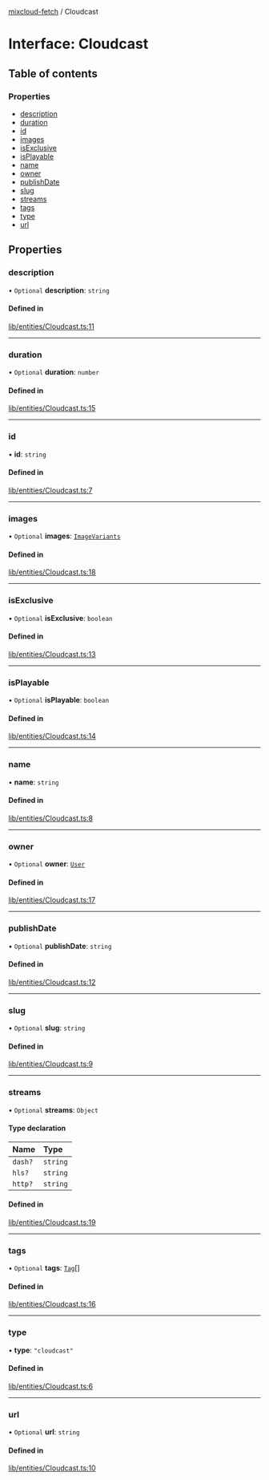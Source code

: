 [mixcloud-fetch](../README.md) / Cloudcast

# Interface: Cloudcast

## Table of contents

### Properties

- [description](Cloudcast.md#description)
- [duration](Cloudcast.md#duration)
- [id](Cloudcast.md#id)
- [images](Cloudcast.md#images)
- [isExclusive](Cloudcast.md#isexclusive)
- [isPlayable](Cloudcast.md#isplayable)
- [name](Cloudcast.md#name)
- [owner](Cloudcast.md#owner)
- [publishDate](Cloudcast.md#publishdate)
- [slug](Cloudcast.md#slug)
- [streams](Cloudcast.md#streams)
- [tags](Cloudcast.md#tags)
- [type](Cloudcast.md#type)
- [url](Cloudcast.md#url)

## Properties

### description

• `Optional` **description**: `string`

#### Defined in

[lib/entities/Cloudcast.ts:11](https://github.com/patrickkfkan/mixcloud-fetch/blob/a2692f0/src/lib/entities/Cloudcast.ts#L11)

___

### duration

• `Optional` **duration**: `number`

#### Defined in

[lib/entities/Cloudcast.ts:15](https://github.com/patrickkfkan/mixcloud-fetch/blob/a2692f0/src/lib/entities/Cloudcast.ts#L15)

___

### id

• **id**: `string`

#### Defined in

[lib/entities/Cloudcast.ts:7](https://github.com/patrickkfkan/mixcloud-fetch/blob/a2692f0/src/lib/entities/Cloudcast.ts#L7)

___

### images

• `Optional` **images**: [`ImageVariants`](ImageVariants.md)

#### Defined in

[lib/entities/Cloudcast.ts:18](https://github.com/patrickkfkan/mixcloud-fetch/blob/a2692f0/src/lib/entities/Cloudcast.ts#L18)

___

### isExclusive

• `Optional` **isExclusive**: `boolean`

#### Defined in

[lib/entities/Cloudcast.ts:13](https://github.com/patrickkfkan/mixcloud-fetch/blob/a2692f0/src/lib/entities/Cloudcast.ts#L13)

___

### isPlayable

• `Optional` **isPlayable**: `boolean`

#### Defined in

[lib/entities/Cloudcast.ts:14](https://github.com/patrickkfkan/mixcloud-fetch/blob/a2692f0/src/lib/entities/Cloudcast.ts#L14)

___

### name

• **name**: `string`

#### Defined in

[lib/entities/Cloudcast.ts:8](https://github.com/patrickkfkan/mixcloud-fetch/blob/a2692f0/src/lib/entities/Cloudcast.ts#L8)

___

### owner

• `Optional` **owner**: [`User`](User.md)

#### Defined in

[lib/entities/Cloudcast.ts:17](https://github.com/patrickkfkan/mixcloud-fetch/blob/a2692f0/src/lib/entities/Cloudcast.ts#L17)

___

### publishDate

• `Optional` **publishDate**: `string`

#### Defined in

[lib/entities/Cloudcast.ts:12](https://github.com/patrickkfkan/mixcloud-fetch/blob/a2692f0/src/lib/entities/Cloudcast.ts#L12)

___

### slug

• `Optional` **slug**: `string`

#### Defined in

[lib/entities/Cloudcast.ts:9](https://github.com/patrickkfkan/mixcloud-fetch/blob/a2692f0/src/lib/entities/Cloudcast.ts#L9)

___

### streams

• `Optional` **streams**: `Object`

#### Type declaration

| Name | Type |
| :------ | :------ |
| `dash?` | `string` |
| `hls?` | `string` |
| `http?` | `string` |

#### Defined in

[lib/entities/Cloudcast.ts:19](https://github.com/patrickkfkan/mixcloud-fetch/blob/a2692f0/src/lib/entities/Cloudcast.ts#L19)

___

### tags

• `Optional` **tags**: [`Tag`](Tag.md)[]

#### Defined in

[lib/entities/Cloudcast.ts:16](https://github.com/patrickkfkan/mixcloud-fetch/blob/a2692f0/src/lib/entities/Cloudcast.ts#L16)

___

### type

• **type**: ``"cloudcast"``

#### Defined in

[lib/entities/Cloudcast.ts:6](https://github.com/patrickkfkan/mixcloud-fetch/blob/a2692f0/src/lib/entities/Cloudcast.ts#L6)

___

### url

• `Optional` **url**: `string`

#### Defined in

[lib/entities/Cloudcast.ts:10](https://github.com/patrickkfkan/mixcloud-fetch/blob/a2692f0/src/lib/entities/Cloudcast.ts#L10)
